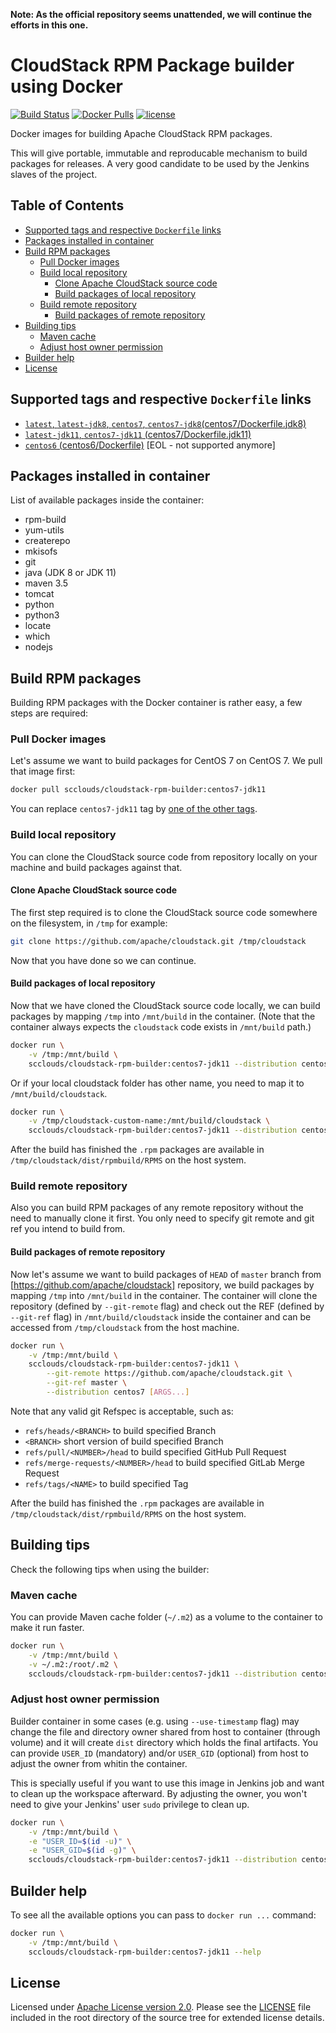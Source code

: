**Note: As the official repository seems unattended, we will continue the efforts in this one.**

# CloudStack RPM Package builder using Docker

[![Build Status](https://github.com/scclouds/cloudstack-rpm-builder/workflows/ci/badge.svg)](https://github.com/scclouds/cloudstack-rpm-builder/actions)
[![Docker Pulls](https://img.shields.io/docker/pulls/scclouds/cloudstack-rpm-builder.svg)](https://store.docker.com/community/images/scclouds/cloudstack-rpm-builder)
[![license](https://img.shields.io/github/license/scclouds/cloudstack-rpm-builder.svg)](https://github.com/scclouds/cloudstack-rpm-builder/blob/master/LICENSE)

Docker images for building Apache CloudStack RPM packages.

This will give portable, immutable and reproducable mechanism to build packages
for releases. A very good candidate to be used by the Jenkins slaves of the
project.

## Table of Contents

- [Supported tags and respective `Dockerfile` links](#supported-tags-and-respective-dockerfile-links)
- [Packages installed in container](#packages-installed-in-container)
- [Build RPM packages](#build-rpm-packages)
  - [Pull Docker images](#pull-docker-images)
  - [Build local repository](#build-local-repository)
    - [Clone Apache CloudStack source code](#clone-apache-cloudstack-source-code)
    - [Build packages of local repository](#build-packages-of-local-repository)
  - [Build remote repository](#build-remote-repository)
    - [Build packages of remote repository](#build-packages-of-remote-repository)
- [Building tips](#building-tips)
  - [Maven cache](#maven-cache)
  - [Adjust host owner permission](#adjust-host-owner-permission)
- [Builder help](#builder-help)
- [License](#license)

## Supported tags and respective `Dockerfile` links

- [`latest`, `latest-jdk8`, `centos7`, `centos7-jdk8`(centos7/Dockerfile.jdk8)][centos7-dockerfile]
- [`latest-jdk11`, `centos7-jdk11` (centos7/Dockerfile.jdk11)][latest-jdk11-dockerfile]
- [`centos6` (centos6/Dockerfile)][centos6-dockerfile] [EOL - not supported anymore]

## Packages installed in container

List of available packages inside the container:

- rpm-build
- yum-utils
- createrepo
- mkisofs
- git
- java (JDK 8 or JDK 11)
- maven 3.5
- tomcat
- python
- python3
- locate
- which
- nodejs

## Build RPM packages

Building RPM packages with the Docker container is rather easy, a few steps are
required:

### Pull Docker images

Let's assume we want to build packages for CentOS 7 on CentOS 7. We pull that
image first:

```bash
docker pull scclouds/cloudstack-rpm-builder:centos7-jdk11
```

You can replace `centos7-jdk11` tag by [one of the other tags].

### Build local repository

You can clone the CloudStack source code from repository locally on your machine
and build packages against that.

#### Clone Apache CloudStack source code

The first step required is to clone the CloudStack source code somewhere on the
filesystem, in `/tmp` for example:

```bash
git clone https://github.com/apache/cloudstack.git /tmp/cloudstack
```

Now that you have done so we can continue.

#### Build packages of local repository

Now that we have cloned the CloudStack source code locally, we can build packages
by mapping `/tmp` into `/mnt/build` in the container. (Note that the container
always expects the `cloudstack` code exists in `/mnt/build` path.)

```bash
docker run \
    -v /tmp:/mnt/build \
    scclouds/cloudstack-rpm-builder:centos7-jdk11 --distribution centos7 [ARGS...]
```

Or if your local cloudstack folder has other name, you need to map it to
`/mnt/build/cloudstack`.

```bash
docker run \
    -v /tmp/cloudstack-custom-name:/mnt/build/cloudstack \
    scclouds/cloudstack-rpm-builder:centos7-jdk11 --distribution centos7 [ARGS...]
```

After the build has finished the `.rpm` packages are available in
`/tmp/cloudstack/dist/rpmbuild/RPMS` on the host system.

### Build remote repository

Also you can build RPM packages of any remote repository without the need to manually
clone it first. You only need to specify git remote and git ref you intend to build
from.

#### Build packages of remote repository

Now let's assume we want to build packages of `HEAD` of `master` branch from
[https://github.com/apache/cloudstack] repository, we build packages by mapping
`/tmp` into `/mnt/build` in the container. The container will clone the repository
(defined by `--git-remote` flag) and check out the REF (defined by `--git-ref`
flag) in `/mnt/build/cloudstack` inside the container and can be accessed from
`/tmp/cloudstack` from the host machine.

```bash
docker run \
    -v /tmp:/mnt/build \
    scclouds/cloudstack-rpm-builder:centos7-jdk11 \
        --git-remote https://github.com/apache/cloudstack.git \
        --git-ref master \
        --distribution centos7 [ARGS...]
```

Note that any valid git Refspec is acceptable, such as:

- `refs/heads/<BRANCH>` to build specified Branch
- `<BRANCH>` short version of build specified Branch
- `refs/pull/<NUMBER>/head` to build specified GitHub Pull Request
- `refs/merge-requests/<NUMBER>/head` to build specified GitLab Merge Request
- `refs/tags/<NAME>` to build specified Tag

After the build has finished the `.rpm` packages are available in
`/tmp/cloudstack/dist/rpmbuild/RPMS` on the host system.

## Building tips

Check the following tips when using the builder:

### Maven cache

You can provide Maven cache folder (`~/.m2`) as a volume to the container to make
it run faster.

```bash
docker run \
    -v /tmp:/mnt/build \
    -v ~/.m2:/root/.m2 \
    scclouds/cloudstack-rpm-builder:centos7-jdk11 --distribution centos7 [ARGS...]
```

### Adjust host owner permission

Builder container in some cases (e.g. using `--use-timestamp` flag) may change
the file and directory owner shared from host to container (through volume) and
it will create `dist` directory which holds the final artifacts. You can provide
`USER_ID` (mandatory) and/or `USER_GID` (optional) from host to adjust the owner
from whitin the container.

This is specially useful if you want to use this image in Jenkins job and want to
clean up the workspace afterward. By adjusting the owner, you won't need to give
your Jenkins' user `sudo` privilege to clean up.

```bash
docker run \
    -v /tmp:/mnt/build \
    -e "USER_ID=$(id -u)" \
    -e "USER_GID=$(id -g)" \
    scclouds/cloudstack-rpm-builder:centos7-jdk11 --distribution centos7 [ARGS...]
```

## Builder help

To see all the available options you can pass to `docker run ...` command:

```bash
docker run \
    -v /tmp:/mnt/build \
    scclouds/cloudstack-rpm-builder:centos7-jdk11 --help
```

## License

Licensed under [Apache License version 2.0]. Please see the [LICENSE] file
included in the root directory of the source tree for extended license details.

[centos7-dockerfile]: https://github.com/scclouds/cloudstack-rpm-builder/blob/master/centos7/Dockerfile.jdk8
[latest-jdk11-dockerfile]: https://github.com/scclouds/cloudstack-rpm-builder/blob/master/centos7/Dockerfile.jdk11
[centos6-dockerfile]: https://github.com/scclouds/cloudstack-rpm-builder/blob/master/centos6/Dockerfile
[one of the other tags]: #supported-tags-and-respective-dockerfile-links
[https://github.com/apache/cloudstack]: https://github.com/apache/cloudstack
[Apache License version 2.0]: http://www.apache.org/licenses/LICENSE-2.0
[LICENSE]: https://github.com/scclouds/cloudstack-rpm-builder/blob/master/LICENSE
